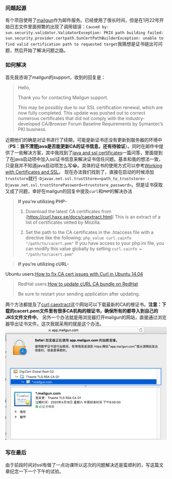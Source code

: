 
### 问题起源

有个项目使用了[mailgun](https://www.mailgun.com)作为邮件服务。已经使用了很长时间，但是在1月22号开始日志文件里面频繁的出现了调用错误：`Caused by: sun.security.validator.ValidatorException: PKIX path building failed: sun.security.provider.certpath.SunCertPathBuilderException: unable to find valid certification path to requested target`我猜想是证书链出可问题，然后开始了解决问题之路。

### 如何解决

首先我咨询了mailgun的support，收到的回复是：
>Hello,
>
>Thank you for contacting Mailgun support.
>
>This may be possibly due to our SSL certification renewal, which are now fully completed. This update was pushed out to correct numerous certificates that did not comply with the industry-developed CA/Browser Forum Baseline Requirements by Symantec’s PKI business.

近期他们的确是对证书进行了续期，可能是新证书还没有更新到服务器的环境中（**PS：我不清楚java是否能更新CA的证书信息，还有待验证**）。同时在邮件中提供了一些解决方案，其中我找到了[java and ssl certificates](https://stackoverflow.com/questions/7219989/java-and-ssl-certificates)一篇问答，里面提到了在java启动项中加入ssl证书信息来解决证书信任问题。基本和我的想法一致，只是我并不知道java启动项怎么写:joy:。具体的证书的使用方式可以参考[Working with Certificates and SSL](https://docs.oracle.com/cd/E19830-01/819-4712/ablqw/index.html)。
现在办法我们找到了，直接在启动的时候添加`truststore`就行`-Djavax.net.ssl.trustStore=<path_to_truststore> -Djavax.net.ssl.trustStorePassword=<truststore_password>`。但是证书获取又成了问题，幸好在mailgun的回复中提及`curl`和`PHP`的解决办法
>**If you’re utilizing PHP-**
>
>1) Download the latest CA certificates from (https://curl.haxx.se/docs/caextract.html) This is an extract of a list of certificates vetted by Mozilla.
>
>2) Set the path to the CA certificates in the .htaccess file with a directive like the following:
`php_value curl.cainfo "/path/to/cacert.pem"`
If you have access to your php.ini file, you can modify this value globally by setting `curl.cainfo = "/path/to/cacert.pem"`

>**If you’re utilizing cURL-**
>
Ubuntu users:[How to fix CA cert issues with Curl in Ubuntu 14.04](https://askubuntu.com/questions/646594/how-to-fix-ca-cert-issues-with-curl-in-ubuntu-14-04)

>RedHat users:[How to update cURL CA bundle on RedHat](https://serverfault.com/questions/394815/how-to-update-curl-ca-bundle-on-redhat)
>
>Be sure to restart your sending application after updating.

两个方法都提及了[curl caextract](https://curl.haxx.se/docs/caextract.html)这个网站可以下载最新的CA的根证书。**注意：下载的cacert.pem文件里有很多CA机构的根证书，确保所有的都导入到自己的JKS文件文件中**。
另外一个办法就是用浏览器打开mailgun的网站，直接通过浏览器导出证书文件。这次我就采用的就是这个办法。
![浏览器中显示的证书](../assets/images/2018-01-29-safari.png)

### 写在最后

由于前段时间对ssl有做了一点功课所以这次的问题解决还是蛮顺利的，写这篇文章纪念一下一个下午的试验。
